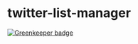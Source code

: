 twitter-list-manager
====================

[![Greenkeeper badge](https://badges.greenkeeper.io/ianwremmel/twitter-list-manager.svg)](https://greenkeeper.io/)
